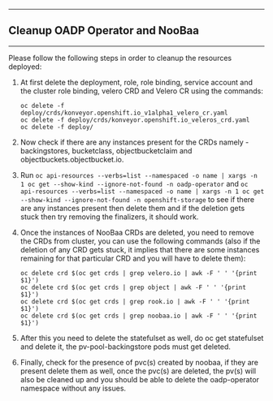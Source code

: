 ***
## Cleanup OADP Operator and NooBaa
***

Please follow the following steps in order to cleanup the resources deployed:

1. At first delete the deployment, role, role binding, service account and the cluster role binding, velero CRD and Velero CR using the commands:
    ```
    oc delete -f deploy/crds/konveyor.openshift.io_v1alpha1_velero_cr.yaml
    oc delete -f deploy/crds/konveyor.openshift.io_veleros_crd.yaml   
    oc delete -f deploy/
    ```
2. Now check if there are any instances present for the CRDs namely - backingstores, bucketclass, objectbucketclaim and objectbuckets.objectbucket.io.

3. Run `oc api-resources --verbs=list --namespaced -o name | xargs -n 1 oc get --show-kind --ignore-not-found -n oadp-operator` and `oc api-resources --verbs=list --namespaced -o name | xargs -n 1 oc get --show-kind --ignore-not-found -n openshift-storage` to see if there are any instances present then delete them and if the deletion gets stuck then try removing the finalizers, it should work.

4. Once the instances of NooBaa CRDs are deleted, you need to remove the CRDs from cluster, you can use the following commands (also if the deletion of any CRD gets stuck, it implies that there are some instances remaining for that particular CRD and you will have to delete them):
    ```
    oc delete crd $(oc get crds | grep velero.io | awk -F ' ' '{print $1}')
    oc delete crd $(oc get crds | grep object | awk -F ' ' '{print $1}')
    oc delete crd $(oc get crds | grep rook.io | awk -F ' ' '{print $1}')
    oc delete crd $(oc get crds | grep noobaa.io | awk -F ' ' '{print $1}')
    ```
5. After this you need to delete the statefulset as well, do oc get statefulset and delete it, the pv-pool-backingstore pods must get deleted.
6. Finally, check for the presence of pvc(s) created by noobaa, if they are present delete them as well, once the pvc(s) are deleted, the pv(s) will also be cleaned up and you should be able to delete the oadp-operator namespace without any issues.
